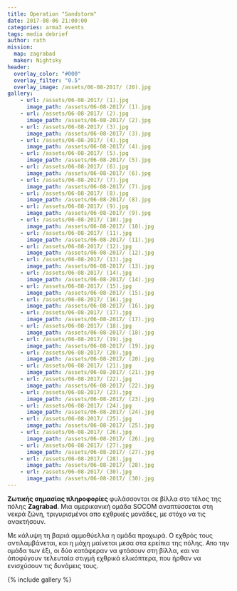 ```yaml
---
title: Operation "Sandstorm"
date: 2017-08-06 21:00:00
categories: arma3 events
tags: media debrief
author: rath
mission:
  map: zagrabad
  maker: Nightsky
header:
  overlay_color: "#000"
  overlay_filter: "0.5"
  overlay_image: /assets/06-08-2017/ (20).jpg
gallery:
    - url: /assets/06-08-2017/ (1).jpg
      image_path: /assets/06-08-2017/ (1).jpg
    - url: /assets/06-08-2017/ (2).jpg
      image_path: /assets/06-08-2017/ (2).jpg
    - url: /assets/06-08-2017/ (3).jpg
      image_path: /assets/06-08-2017/ (3).jpg
    - url: /assets/06-08-2017/ (4).jpg
      image_path: /assets/06-08-2017/ (4).jpg
    - url: /assets/06-08-2017/ (5).jpg
      image_path: /assets/06-08-2017/ (5).jpg
    - url: /assets/06-08-2017/ (6).jpg
      image_path: /assets/06-08-2017/ (6).jpg
    - url: /assets/06-08-2017/ (7).jpg
      image_path: /assets/06-08-2017/ (7).jpg
    - url: /assets/06-08-2017/ (8).jpg
      image_path: /assets/06-08-2017/ (8).jpg
    - url: /assets/06-08-2017/ (9).jpg
      image_path: /assets/06-08-2017/ (9).jpg
    - url: /assets/06-08-2017/ (10).jpg
      image_path: /assets/06-08-2017/ (10).jpg
    - url: /assets/06-08-2017/ (11).jpg
      image_path: /assets/06-08-2017/ (11).jpg
    - url: /assets/06-08-2017/ (12).jpg
      image_path: /assets/06-08-2017/ (12).jpg
    - url: /assets/06-08-2017/ (13).jpg
      image_path: /assets/06-08-2017/ (13).jpg
    - url: /assets/06-08-2017/ (14).jpg
      image_path: /assets/06-08-2017/ (14).jpg
    - url: /assets/06-08-2017/ (15).jpg
      image_path: /assets/06-08-2017/ (15).jpg
    - url: /assets/06-08-2017/ (16).jpg
      image_path: /assets/06-08-2017/ (16).jpg
    - url: /assets/06-08-2017/ (17).jpg
      image_path: /assets/06-08-2017/ (17).jpg
    - url: /assets/06-08-2017/ (18).jpg
      image_path: /assets/06-08-2017/ (18).jpg
    - url: /assets/06-08-2017/ (19).jpg
      image_path: /assets/06-08-2017/ (19).jpg
    - url: /assets/06-08-2017/ (20).jpg
      image_path: /assets/06-08-2017/ (20).jpg
    - url: /assets/06-08-2017/ (21).jpg
      image_path: /assets/06-08-2017/ (21).jpg
    - url: /assets/06-08-2017/ (22).jpg
      image_path: /assets/06-08-2017/ (22).jpg
    - url: /assets/06-08-2017/ (23).jpg
      image_path: /assets/06-08-2017/ (23).jpg
    - url: /assets/06-08-2017/ (24).jpg
      image_path: /assets/06-08-2017/ (24).jpg
    - url: /assets/06-08-2017/ (25).jpg
      image_path: /assets/06-08-2017/ (25).jpg
    - url: /assets/06-08-2017/ (26).jpg
      image_path: /assets/06-08-2017/ (26).jpg
    - url: /assets/06-08-2017/ (27).jpg
      image_path: /assets/06-08-2017/ (27).jpg
    - url: /assets/06-08-2017/ (28).jpg
      image_path: /assets/06-08-2017/ (28).jpg
    - url: /assets/06-08-2017/ (30).jpg
      image_path: /assets/06-08-2017/ (30).jpg
---
```



**Ζωτικής σημασίας πληροφορίες** φυλάσσονται σε βίλλα στο τέλος της πόλης **Zagrabad**. Μια αμερικανική ομάδα 
SOCOM αναπτύσσεται στη νεκρά ζώνη, τριγυρισμένοι απο εχθρικές μονάδες, με στόχο να τις ανακτήσουν.

Με κάλυψη τη βαριά αμμοθύελλα η ομάδα προχωρά. Ο εχθρός τους αντιλαμβάνεται, και η μάχη μαίνεται μεσα στα
ερείπια της πόλης. Απο την ομάδα των έξι, οι δύο κατάφεραν να φτάσουν στη βίλλα, και να άποφύγουν τελευταία
στιγμή εχθρικά ελικόπτερα, που ήρθαν να ενισχύσουν τις δυνάμεις τους.


{% include gallery %}
